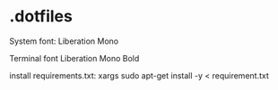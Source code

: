 # .dotfiles
System font:
Liberation Mono

Terminal font
Liberation Mono Bold

install requirements.txt:
xargs sudo apt-get install -y < requirement.txt
